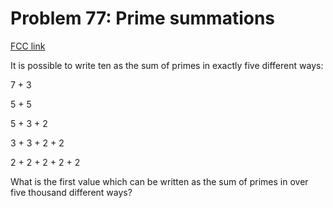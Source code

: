 # Problem 77: Prime summations

[FCC link](https://www.freecodecamp.org/learn/coding-interview-prep/project-euler/problem-77-prime-summations)

It is possible to write ten as the sum of primes in exactly five different ways:

7 + 3

5 + 5

5 + 3 + 2

3 + 3 + 2 + 2

2 + 2 + 2 + 2 + 2

What is the first value which can be written as the sum of primes in over five
thousand different ways?
